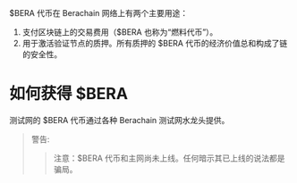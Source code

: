 $BERA 代币在 Berachain 网络上有两个主要用途：

1. 支付区块链上的交易费用（$BERA 也称为“燃料代币”）。
2. 用于激活验证节点的质押。所有质押的 $BERA 代币的经济价值总和构成了链的安全性。

# 如何获得 $BERA

测试网的 $BERA 代币通过各种 Berachain 测试网水龙头提供。

> 警告:
>
> > 注意：$BERA 代币和主网尚未上线。任何暗示其已上线的说法都是骗局。
